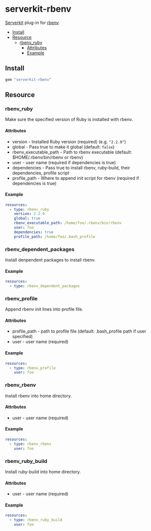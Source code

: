# serverkit-rbenv
[Serverkit](https://github.com/r7kamura/serverkit) plug-in for [rbenv](https://github.com/sstephenson/rbenv).

- [Install](#install)
- [Resource](#resource)
  - [rbenv_ruby](#rbenv_ruby)
    - [Attributes](#attributes)
    - [Example](#example)

## Install
```rb
gem "serverkit-rbenv"
```

## Resource
### rbenv_ruby
Make sure the specified version of Ruby is installed with rbenv.

#### Attributes
- version - Installed Ruby version (required) (e.g. `"2.2.0"`)
- global - Pass true to make it global (default: `false`)
- rbenv_executable_path - Path to rbenv executable (default: $HOME/.rbenv/bin/rbenv or rbenv)
- user - user name (required if dependencies is true)
- dependencies - Pass true to install rbenv, ruby-build, their dependencies, profile script
- profile_path - Where to append init script for rbenv (required if dependencies is true)

#### Example
```yml
resources:
  - type: rbenv_ruby
    version: 2.2.0
    global: true
    rbenv_executable_path: /home/foo/.rbenv/bin/rbenv
    user: foo
    dependencies: true
    profile_path: /home/foo/.bash_profile
```

### rbenv_dependent_packages
Install denpendent packages to install rbenv.

#### Example
```yml
resources:
  - type: rbenv_dependent_packages
```

### rbenv_profile
Append rbenv init lines into profile file.

#### Attributes
- profile_path - path to profile file (default: .bash_profile path if user specified)
- user - user name (required)

#### Example
```yml
resources:
  - type: rbenv_profile
    user: foo
```

### rbenv_rbenv
Install rbenv into home directory.

#### Attributes
- user - user name (required)

#### Example
```yml
resources:
  - type: rbenv_rbenv
    user: foo
```

### rbenv_ruby_build
Install ruby-build into home directory.

#### Attributes
- user - user name (required)

#### Example
```yml
resources:
  - type: rbenv_ruby_build
    user: foo
```
